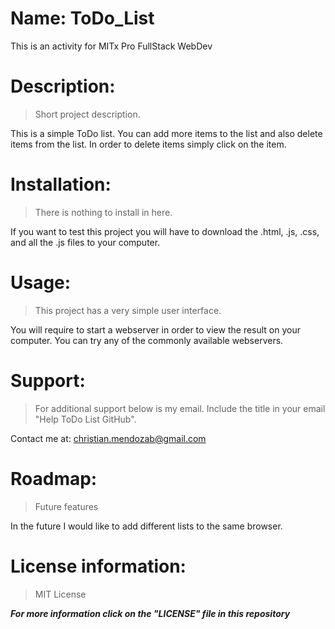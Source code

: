 # Name: ToDo_List
This is an activity for MITx Pro FullStack WebDev

# Description: 
> Short project description. 

This is a simple ToDo list. You can add more items to the list and also delete items from the list. In order to delete items simply click on the item.

# Installation: 
> There is nothing to install in here.

If you want to test this project you will have to download the .html, .js, .css, and all the .js files to your computer. 

# Usage: 
> This project has a very simple user interface.

You will require to start a webserver in order to view the result on your computer. You can try any of the commonly available webservers.

# Support: 
> For additional support below is my email. Include the title in your email "Help ToDo List GitHub".

Contact me at: christian.mendozab@gmail.com

# Roadmap: 
> Future features

In the future I would like to add different lists to the same browser.

# License information: 
> MIT License

***For more information click on the "LICENSE" file in this repository***
